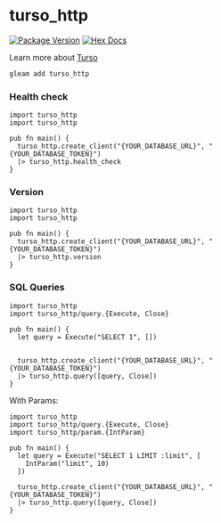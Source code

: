 # turso_http

[![Package Version](https://img.shields.io/hexpm/v/turso_http)](https://hex.pm/packages/turso_http)
[![Hex Docs](https://img.shields.io/badge/hex-docs-ffaff3)](https://hexdocs.pm/turso_http/)

Learn more about [Turso](https://docs.turso.tech/introduction)

```sh
gleam add turso_http
```

### Health check
```gleam
import turso_http
import turso_http

pub fn main() {
  turso_http.create_client("{YOUR_DATABASE_URL}", "{YOUR_DATABASE_TOKEN}")
  |> turso_http.health_check
}
```

### Version
```gleam
import turso_http
import turso_http

pub fn main() {
  turso_http.create_client("{YOUR_DATABASE_URL}", "{YOUR_DATABASE_TOKEN}")
  |> turso_http.version
}
```

### SQL Queries
```gleam
import turso_http
import turso_http/query.{Execute, Close}

pub fn main() {
  let query = Execute("SELECT 1", [])


  turso_http.create_client("{YOUR_DATABASE_URL}", "{YOUR_DATABASE_TOKEN}")
  |> turso_http.query([query, Close])
}
```

With Params:
```gleam
import turso_http
import turso_http/query.{Execute, Close}
import turso_http/param.{IntParam}

pub fn main() {
  let query = Execute("SELECT 1 LIMIT :limit", [
    IntParam("limit", 10)
  ])

  turso_http.create_client("{YOUR_DATABASE_URL}", "{YOUR_DATABASE_TOKEN}")
  |> turso_http.query([query, Close])
}
```